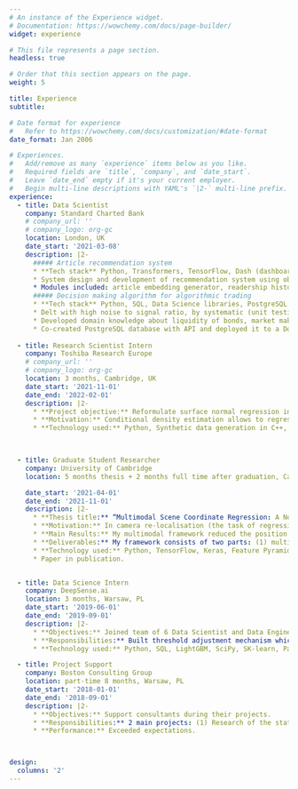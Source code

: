 ```yaml
---
# An instance of the Experience widget.
# Documentation: https://wowchemy.com/docs/page-builder/
widget: experience

# This file represents a page section.
headless: true

# Order that this section appears on the page.
weight: 5

title: Experience
subtitle:

# Date format for experience
#   Refer to https://wowchemy.com/docs/customization/#date-format
date_format: Jan 2006

# Experiences.
#   Add/remove as many `experience` items below as you like.
#   Required fields are `title`, `company`, and `date_start`.
#   Leave `date_end` empty if it's your current employer.
#   Begin multi-line descriptions with YAML's `|2-` multi-line prefix.
experience:
  - title: Data Scientist
    company: Standard Charted Bank
    # company_url: ''
    # company_logo: org-gc
    location: London, UK
    date_start: '2021-03-08'
    description: |2-
      ##### Article recommendation system
      * **Tech stack** Python, Transformers, TensorFlow, Dash (dashboarding), OOP, Git, unit testing.
      * System design and development of recommendation system using object-oriented programming. 
      * Modules included: article embedding generator, readership history parser, dashboard UI for a demo, and other objects for model development (training, evaluation, visualisation).
      ##### Decision making algorithm for algorithmic trading                                                                          
      * **Tech stack** Python, SQL, Data Science libraries, PostgreSQL (database), Docker (container), CI/CD
      * Delt with high noise to signal ratio, by systematic (unit testing, statistical methods) and iterative (CI/CD) development.
      * Developed domain knowledge about liquidity of bonds, market making, and trading strategies in OTC markets.
      * Co-created PostgreSQL database with API and deployed it to a Docker container.
      
  - title: Research Scientist Intern
    company: Toshiba Research Europe
    # company_url: ''
    # company_logo: org-gc
    location: 3 months, Cambridge, UK
    date_start: '2021-11-01'
    date_end: '2022-02-01'
    description: |2-
      * **Project objective:** Reformulate surface normal regression in CNN based photometric-stereo task, as a conditional density estimation task using flexible Conditional Normalising Flows.
      * **Motivation:** Conditional density estimation allows to regress entire posterior distribution rather than just its mean, as is the case in a deterministic formulation of regression tasks. Access to the full posterior distribution can improve quality of 3D surface integration by leveraging the full posterior distribution during inference. This will improve state of the art of a few light CNN based photometric stereo, where mapping from input to output may sometimes become ambigious due to shadows, color saturation, self-reflections and other complex light-surface interactions.
      * **Technology used:** Python, Synthetic data generation in C++, PyTorch, Pyro, Conditional Normalising Flows, Graphics and Rendering theory.


        
  - title: Graduate Student Researcher
    company: University of Cambridge
    location: 5 months thesis + 2 months full time after graduation, Cambridge, UK

    date_start: '2021-04-01'
    date_end: '2021-11-01'
    description: |2-
      * **Thesis title:** “Multimodal Scene Coordinate Regression: A Novel, Probabilistic Approach to Camera Re-Localisation in Ambiguous Environments”
      * **Motivation:** In camera re-localisation (the task of regressing 6-DoF camera pose from an RGB image), the mapping from input to output can often be multimodal, due to structure, symmetry, and texturless surfaces in the environment. During my research, I extended the scene coordinate regression approach from unimodal to multimodal setting, to enable reasoning in such ambigious settings.
      * **Main Results:** My multimodal framework reduced the position error by 48% as compared to the same backbone network, but with unimodal output head, when tested in a large indoor environment (James Dyson Building, Cambridge University Engineering Department).
      * **Deliverables:** My framework consists of two parts: (1) multimodal scene coordiante prediction network and (2) Multimodal inference algorithm for 6-DoF camera pose. The mulitmodal scene coordiante prediction is based on of Mixture Density Network and Winner-Takes-All learning strategy. For the inference, I used Factor Graph to model the relationship between variables and then applied Belief Propagation algorithm to arrive at a marginal distribution over 6-DoF camera pose.
      * **Technology used:** Python, TensorFlow, Keras, Feature Pyramid Network, Mixture Density Network, Winner-Takes-All learning strategy, Factor Graph, Belief Propagation.
      * Paper in publication.


  - title: Data Science Intern
    company: DeepSense.ai
    location: 3 months, Warsaw, PL
    date_start: '2019-06-01'
    date_end: '2019-09-01'
    description: |2-
      * **Objectives:** Joined team of 6 Data Scientist and Data Engineers to build an revenue prediction model for a client in advertisement industry.
      * **Responsibilities:** Built threshold adjustment mechanism which was included in a package delivered to the client. Other responsibilities include: data exploration, feature engineering, building gradient boosting trees (LightGBM), hyper-parameter optimisation, time series forecasting using boosting trees, and bias adjustment.
      * **Technology used:** Python, SQL, LightGBM, SciPy, SK-learn, Pandas, NumPy, Matplotlib, Seaborn.

  - title: Project Support
    company: Boston Consulting Group
    location: part-time 8 months, Warsaw, PL
    date_start: '2018-01-01'
    date_end: '2018-09-01'
    description: |2-
      * **Objectives:** Support consultants during their projects. 
      * **Responsibilities:** 2 main projects: (1) Research of the state and maturity of HR technology market in Poland, (2) Research on investment funds.
      * **Performance:** Exceeded expectations.



design:
  columns: '2'
---
```

